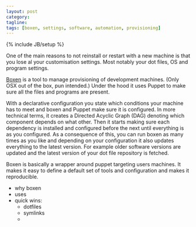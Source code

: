 ```yaml
---
layout: post
category: 
tagline: 
tags: [boxen, settings, software, automation, provisioning]
---
```

{% include JB/setup %}

One of the main reasons to not reinstall or restart with a new machine is that you lose al your customisation settings.
Most notably your dot files, OS and program settings.

[Boxen](http://boxen.github.com/) is a tool to manage provisioning of development machines. (Only OSX out of the box, pun intended.)
Under the hood it uses Puppet to make sure all the files and programs are present.

With a declarative configuration you state which conditions your machine has to meet and boxen and Puppet make sure it is configured. In more technical terms, it creates a Directed Acyclic Graph (DAG) denoting which component depends on what other. Then it starts making sure each dependency is installed and configured before the next until everything is as you configured.
As a consequence of this, you can run boxen as many times as you like and depending on your configuration it also updates everything to the latest version. For example older software versions are updated and the latest version of your dot file repository is fetched.

Boxen is basically a wrapper around puppet targeting users machines. It makes it easy to define a default set of tools and configuration and makes it reproducible. 

- why boxen
- uses
- quick wins:
  - dotfiles
  - symlinks
  - 